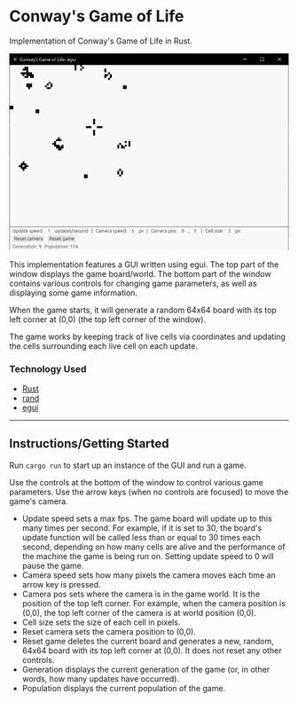 # Conway's Game of Life
Implementation of Conway's Game of Life in Rust.

![screenshot](screenshot.png)

This implementation features a GUI written using egui. The top part of the window displays the game board/world. The bottom part of the window contains various controls for changing game parameters, as well as displaying some game information.

When the game starts, it will generate a random 64x64 board with its top left corner at (0,0) (the top left corner of the window).

The game works by keeping track of live cells via coordinates and updating the cells surrounding each live cell on each update.

### Technology Used
* [Rust](https://www.rust-lang.org/)
* [rand](https://docs.rs/rand/latest/rand/)
* [egui](https://www.egui.rs/)

---

## Instructions/Getting Started
Run ```cargo run``` to start up an instance of the GUI and run a game.

Use the controls at the bottom of the window to control various game parameters. Use the arrow keys (when no controls are focused) to move the game's camera. 
* Update speed sets a max fps. The game board will update up to this many times per second. For example, if it is set to 30, the board's update function will be called less than or equal to 30 times each second, depending on how many cells are alive and the performance of the machine the game is being run on. Setting update speed to 0 will pause the game.
* Camera speed sets how many pixels the camera moves each time an arrow key is pressed.
* Camera pos sets where the camera is in the game world. It is the position of the top left corner. For example, when the camera position is (0,0), the top left corner of the camera is at world position (0,0).
* Cell size sets the size of each cell in pixels.
* Reset camera sets the camera position to (0,0).
* Reset game deletes the current board and generates a new, random, 64x64 board with its top left corner at (0,0). It does not reset any other controls.
* Generation displays the current generation of the game (or, in other words, how many updates have occurred).
* Population displays the current population of the game.
